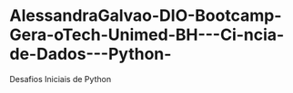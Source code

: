 # AlessandraGalvao-DIO-Bootcamp-Gera-oTech-Unimed-BH---Ci-ncia-de-Dados---Python-
Desafios Iniciais de Python
